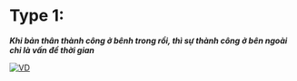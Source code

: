 
# Type 1:
***Khi bản thân thành công ở bênh trong rồi, thì sự thành công ở bên ngoài chỉ là vấn đề thời gian***

[![VD]([https://markdown-videos-api.jorgenkh.no/youtube/{video_id})](https://youtu.be/{video_id}](https://www.tiktok.com/@nguyenthanh_0205/video/7398345123681062162?is_from_webapp=1))
